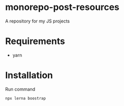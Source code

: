 # monorepo-post-resources
A repository for my JS projects

# Requirements
* yarn

# Installation

Run command
```(bash)
npx lerna boostrap
```